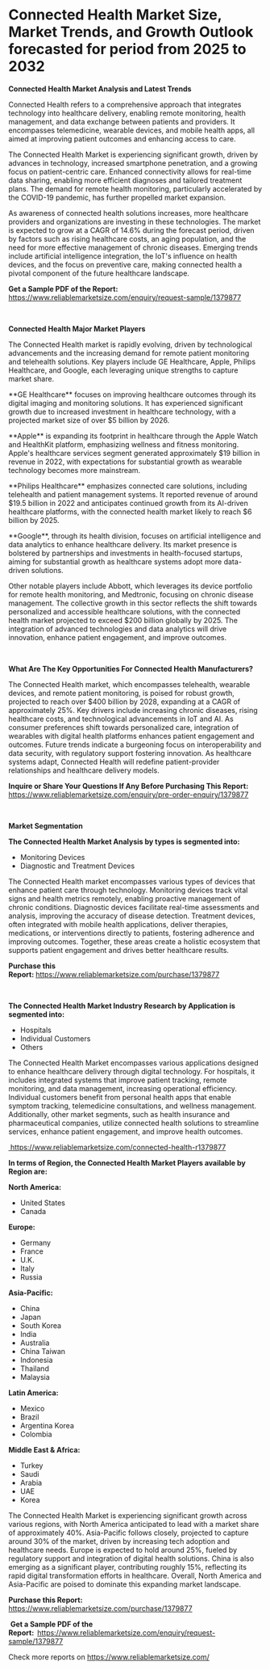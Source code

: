 <p><h1>Connected Health Market Size, Market Trends, and Growth Outlook forecasted for period from 2025 to 2032</h1></p><p><strong>Connected Health Market Analysis and Latest Trends</strong></p>
<p><p>Connected Health refers to a comprehensive approach that integrates technology into healthcare delivery, enabling remote monitoring, health management, and data exchange between patients and providers. It encompasses telemedicine, wearable devices, and mobile health apps, all aimed at improving patient outcomes and enhancing access to care. </p><p>The Connected Health Market is experiencing significant growth, driven by advances in technology, increased smartphone penetration, and a growing focus on patient-centric care. Enhanced connectivity allows for real-time data sharing, enabling more efficient diagnoses and tailored treatment plans. The demand for remote health monitoring, particularly accelerated by the COVID-19 pandemic, has further propelled market expansion.</p><p>As awareness of connected health solutions increases, more healthcare providers and organizations are investing in these technologies. The market is expected to grow at a CAGR of 14.6% during the forecast period, driven by factors such as rising healthcare costs, an aging population, and the need for more effective management of chronic diseases. Emerging trends include artificial intelligence integration, the IoT's influence on health devices, and the focus on preventive care, making connected health a pivotal component of the future healthcare landscape.</p></p>
<p><strong>Get a Sample PDF of the Report:&nbsp;</strong> <a href="https://www.reliablemarketsize.com/enquiry/request-sample/1379877?utm_campaign=2393&utm_medium=2&utm_source=Github&utm_content=ia&utm_term=03032025&utm_id=connected-health">https://www.reliablemarketsize.com/enquiry/request-sample/1379877</a></p>
<p>&nbsp;</p>
<p><strong>Connected Health Major Market Players</strong></p>
<p><p>The Connected Health market is rapidly evolving, driven by technological advancements and the increasing demand for remote patient monitoring and telehealth solutions. Key players include GE Healthcare, Apple, Philips Healthcare, and Google, each leveraging unique strengths to capture market share.</p><p>**GE Healthcare** focuses on improving healthcare outcomes through its digital imaging and monitoring solutions. It has experienced significant growth due to increased investment in healthcare technology, with a projected market size of over $5 billion by 2026.</p><p>**Apple** is expanding its footprint in healthcare through the Apple Watch and HealthKit platform, emphasizing wellness and fitness monitoring. Apple's healthcare services segment generated approximately $19 billion in revenue in 2022, with expectations for substantial growth as wearable technology becomes more mainstream.</p><p>**Philips Healthcare** emphasizes connected care solutions, including telehealth and patient management systems. It reported revenue of around $19.5 billion in 2022 and anticipates continued growth from its AI-driven healthcare platforms, with the connected health market likely to reach $6 billion by 2025.</p><p>**Google**, through its health division, focuses on artificial intelligence and data analytics to enhance healthcare delivery. Its market presence is bolstered by partnerships and investments in health-focused startups, aiming for substantial growth as healthcare systems adopt more data-driven solutions.</p><p>Other notable players include Abbott, which leverages its device portfolio for remote health monitoring, and Medtronic, focusing on chronic disease management. The collective growth in this sector reflects the shift towards personalized and accessible healthcare solutions, with the connected health market projected to exceed $200 billion globally by 2025. The integration of advanced technologies and data analytics will drive innovation, enhance patient engagement, and improve outcomes.</p></p>
<p>&nbsp;</p>
<p><strong>What Are The Key Opportunities For Connected Health Manufacturers?</strong></p>
<p><p>The Connected Health market, which encompasses telehealth, wearable devices, and remote patient monitoring, is poised for robust growth, projected to reach over $400 billion by 2028, expanding at a CAGR of approximately 25%. Key drivers include increasing chronic diseases, rising healthcare costs, and technological advancements in IoT and AI. As consumer preferences shift towards personalized care, integration of wearables with digital health platforms enhances patient engagement and outcomes. Future trends indicate a burgeoning focus on interoperability and data security, with regulatory support fostering innovation. As healthcare systems adapt, Connected Health will redefine patient-provider relationships and healthcare delivery models.</p></p>
<p><strong>Inquire or Share Your Questions If Any Before Purchasing This Report:</strong> <a href="https://www.reliablemarketsize.com/enquiry/pre-order-enquiry/1379877?utm_campaign=2393&utm_medium=2&utm_source=Github&utm_content=ia&utm_term=03032025&utm_id=connected-health">https://www.reliablemarketsize.com/enquiry/pre-order-enquiry/1379877</a></p>
<p>&nbsp;</p>
<p><strong>Market Segmentation</strong></p>
<p><strong>The Connected Health Market Analysis by types is segmented into:</strong></p>
<p><ul><li>Monitoring Devices</li><li>Diagnostic and Treatment Devices</li></ul></p>
<p><p>The Connected Health market encompasses various types of devices that enhance patient care through technology. Monitoring devices track vital signs and health metrics remotely, enabling proactive management of chronic conditions. Diagnostic devices facilitate real-time assessments and analysis, improving the accuracy of disease detection. Treatment devices, often integrated with mobile health applications, deliver therapies, medications, or interventions directly to patients, fostering adherence and improving outcomes. Together, these areas create a holistic ecosystem that supports patient engagement and drives better healthcare results.</p></p>
<p><strong>Purchase this Report:&nbsp;</strong><a href="https://www.reliablemarketsize.com/purchase/1379877?utm_campaign=2393&utm_medium=2&utm_source=Github&utm_content=ia&utm_term=03032025&utm_id=connected-health">https://www.reliablemarketsize.com/purchase/1379877</a></p>
<p>&nbsp;</p>
<p><strong>The Connected Health Market Industry Research by Application is segmented into:</strong></p>
<p><ul><li>Hospitals</li><li>Individual Customers</li><li>Others</li></ul></p>
<p><p>The Connected Health Market encompasses various applications designed to enhance healthcare delivery through digital technology. For hospitals, it includes integrated systems that improve patient tracking, remote monitoring, and data management, increasing operational efficiency. Individual customers benefit from personal health apps that enable symptom tracking, telemedicine consultations, and wellness management. Additionally, other market segments, such as health insurance and pharmaceutical companies, utilize connected health solutions to streamline services, enhance patient engagement, and improve health outcomes.</p></p>
<p><a href="https://www.reliablemarketsize.com/connected-health-r1379877?utm_campaign=2393&utm_medium=2&utm_source=Github&utm_content=ia&utm_term=03032025&utm_id=connected-health">&nbsp;https://www.reliablemarketsize.com/connected-health-r1379877</a></p>
<p><strong>In terms of Region, the Connected Health Market Players available by Region are:</strong></p>
<p>
    <p> <strong> North America: </strong>
        <ul>
            <li>United States</li>
            <li>Canada</li>
        </ul>
        </p> 
    <p> <strong> Europe: </strong>
        <ul>
            <li>Germany</li>
            <li>France</li>
            <li>U.K.</li>
            <li>Italy</li>
            <li>Russia</li>
        </ul>
        </p> 
    <p> <strong> Asia-Pacific: </strong>
        <ul>
            <li>China</li>
            <li>Japan</li>
            <li>South Korea</li>
            <li>India</li>
            <li>Australia</li>
            <li>China Taiwan</li>
            <li>Indonesia</li>
            <li>Thailand</li>
            <li>Malaysia</li>
        </ul>
        </p> 
    <p> <strong> Latin America: </strong>
        <ul>
            <li>Mexico</li>
            <li>Brazil</li>
            <li>Argentina Korea</li>
            <li>Colombia</li>
        </ul>
        </p> 
    <p> <strong> Middle East & Africa: </strong>
        <ul>
            <li>Turkey</li>
            <li>Saudi</li>
            <li>Arabia</li>
            <li>UAE</li>
            <li>Korea</li>
        </ul>
    </p>
    </p>
<p><p>The Connected Health Market is experiencing significant growth across various regions, with North America anticipated to lead with a market share of approximately 40%. Asia-Pacific follows closely, projected to capture around 30% of the market, driven by increasing tech adoption and healthcare needs. Europe is expected to hold around 25%, fueled by regulatory support and integration of digital health solutions. China is also emerging as a significant player, contributing roughly 15%, reflecting its rapid digital transformation efforts in healthcare. Overall, North America and Asia-Pacific are poised to dominate this expanding market landscape.</p></p>
<p><strong>Purchase this Report: </strong><a href="https://www.reliablemarketsize.com/purchase/1379877?utm_campaign=2393&utm_medium=2&utm_source=Github&utm_content=ia&utm_term=03032025&utm_id=connected-health">https://www.reliablemarketsize.com/purchase/1379877</a></p>
<p>&nbsp;<strong>Get a Sample PDF of the Report:&nbsp;&nbsp;</strong><a href="https://www.reliablemarketsize.com/enquiry/request-sample/1379877?utm_campaign=2393&utm_medium=2&utm_source=Github&utm_content=ia&utm_term=03032025&utm_id=connected-health">https://www.reliablemarketsize.com/enquiry/request-sample/1379877</a></p>
<p><strong></strong></p>
<p>Check more reports on <a href="https://www.reliablemarketsize.com/?utm_campaign=2393&utm_medium=2&utm_source=Github&utm_content=ia&utm_term=03032025&utm_id=connected-health">https://www.reliablemarketsize.com/</a></p>